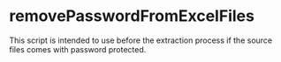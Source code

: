 # removePasswordFromExcelFiles
This script is intended to use before the extraction process if the source files comes with password protected.
